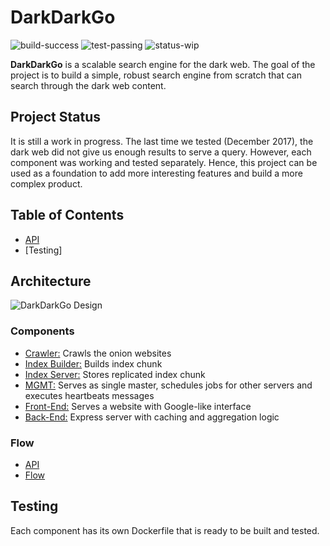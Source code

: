 # DarkDarkGo

![build-success](https://img.shields.io/badge/build-success-brightgreen.svg)
![test-passing](https://img.shields.io/badge/test-passing-brightgreen.svg)
![status-wip](https://img.shields.io/badge/status-work_in_progress-green.svg)

**DarkDarkGo** is a scalable search engine for the dark web. The goal of the
project is to build a simple, robust search engine from scratch that can search
through the dark web content.

## Project Status

It is still a work in progress. The last time we tested (December 2017), the
dark web did not give us enough results to serve a query. However, each
component was working and tested separately. Hence, this project can be
used as a foundation to add more interesting features and build a more complex
product.

## Table of Contents

- [API](mgmt/doc/api.md)
- [Testing] 

## Architecture

![DarkDarkGo Design](mgmt/doc/DarkDarkGo.png)

### Components

- [Crawler:](crawler) Crawls the onion websites
- [Index Builder:](indexer) Builds index chunk
- [Index Server:](index-server) Stores replicated index chunk
- [MGMT:](mgmt) Serves as single master, schedules jobs for other servers and executes
  heartbeats messages
- [Front-End:](frontend) Serves a website with Google-like interface
- [Back-End:](webserver) Express server with caching and aggregation logic

### Flow

- [API](mgmt/doc/api.md)
- [Flow](mgmt/doc/flow.md)

## Testing

Each component has its own Dockerfile that is ready to be built and tested.
